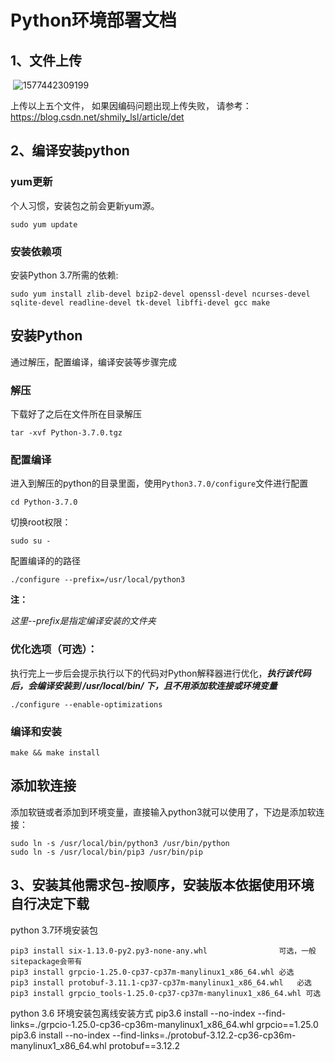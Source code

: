 # Python环境部署文档

## 1、文件上传

​	![1577442309199](C:\Users\v_rcxiao\AppData\Roaming\Typora\typora-user-images\1577442309199.png)

上传以上五个文件， 如果因编码问题出现上传失败，
请参考：https://blog.csdn.net/shmily_lsl/article/det



## 2、编译安装python

### yum更新

个人习惯，安装包之前会更新yum源。

```
sudo yum update
```

### 安装依赖项

安装Python 3.7所需的依赖:

```
sudo yum install zlib-devel bzip2-devel openssl-devel ncurses-devel sqlite-devel readline-devel tk-devel libffi-devel gcc make
```

## 安装Python

通过解压，配置编译，编译安装等步骤完成

### 解压

下载好了之后在文件所在目录解压

```
tar -xvf Python-3.7.0.tgz
```

### 配置编译

进入到解压的python的目录里面，使用`Python3.7.0/configure`文件进行配置

```
cd Python-3.7.0
```

切换root权限：

```
sudo su -
```

配置编译的的路径

```
./configure --prefix=/usr/local/python3
```

**注：**

*这里--prefix是指定编译安装的文件夹*

### 优化选项（可选）：

执行完上一步后会提示执行以下的代码对Python解释器进行优化，***执行该代码后，会编译安装到 /usr/local/bin/ 下，且不用添加软连接或环境变量***

```
./configure --enable-optimizations
```

### 编译和安装

```
make && make install
```

## 添加软连接

添加软链或者添加到环境变量，直接输入python3就可以使用了，下边是添加软连接：

```
sudo ln -s /usr/local/bin/python3 /usr/bin/python
sudo ln -s /usr/local/bin/pip3 /usr/bin/pip
```

## 3、安装其他需求包-按顺序，安装版本依据使用环境自行决定下载

python 3.7环境安装包
```
pip3 install six-1.13.0-py2.py3-none-any.whl				可选，一般sitepackage会带有
pip3 install grpcio-1.25.0-cp37-cp37m-manylinux1_x86_64.whl 必选
pip3 install protobuf-3.11.1-cp37-cp37m-manylinux1_x86_64.whl	必选
pip3 install grpcio_tools-1.25.0-cp37-cp37m-manylinux1_x86_64.whl 可选
```
python 3.6 环境安装包离线安装方式
pip3.6 install --no-index --find-links=./grpcio-1.25.0-cp36-cp36m-manylinux1_x86_64.whl grpcio==1.25.0
pip3.6 install --no-index --find-links=./protobuf-3.12.2-cp36-cp36m-manylinux1_x86_64.whl protobuf==3.12.2
